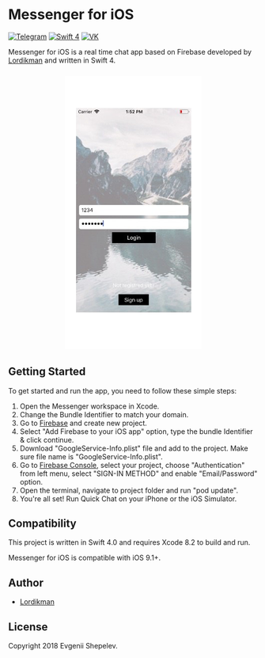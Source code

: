 # Messenger for iOS

[![Telegram](https://img.shields.io/badge/Telegram-lordikman-blue.svg?style=flat)](https://t.me/lordikman)
[![Swift 4](https://img.shields.io/badge/Swift-4.0-orange.svg?style=flat)](https://swift.org)
[![VK](https://img.shields.io/badge/VK-Евгений_Шепелев-blue.svg?style=flat)](https://vk.com/borsh_man)



Messenger for iOS is a real time chat app based on Firebase developed by [Lordikman](https://vk.com/borsh_man) and written in Swift 4.

<h3 align="center">
<img src="screenshot.png" alt="Screenshot of Messenger for iOS" />
</h3>

## Getting Started

To get started and run the app, you need to follow these simple steps:

1. Open the Messenger workspace in Xcode.
2. Change the Bundle Identifier to match your domain.
3. Go to [Firebase](https://firebase.google.com) and create new project.
4. Select "Add Firebase to your iOS app" option, type the bundle Identifier & click continue.
5. Download "GoogleService-Info.plist" file and add to the project. Make sure file name is "GoogleService-Info.plist".
6. Go to [Firebase Console](https://console.firebase.google.com), select your project, choose "Authentication" from left menu, select "SIGN-IN METHOD" and enable "Email/Password" option.
7. Open the terminal, navigate to project folder and run "pod update". 
8. You're all set! Run Quick Chat on your iPhone or the iOS Simulator.

## Compatibility

This project is written in Swift 4.0 and requires Xcode 8.2 to build and run.

Messenger for iOS is compatible with iOS 9.1+.

## Author

* [Lordikman](https://vk.com/borsh_man)

## License

Copyright 2018 Evgenii Shepelev.
